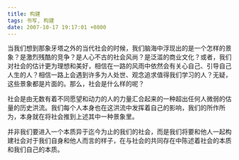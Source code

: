 ```yaml
---
title: 构建
tags: 书写, 构建
date: 2007-10-17 19:17:01 +0800
---
```



当我们想到那象牙塔之外的当代社会的时候，我们脑海中浮现出的是一个怎样的景象？是激烈残酷的竞争？是人心不古的社会风尚？是泛滥的商业文化？或者，我们对社会的估计更为理想和美好，相信在一路的风雨中依然会有关心自己、引导自己人生的人？相信一路上会遇到许多为人处世、观念追求值得我们学习的人？无疑，这些景象都是片面的。那么，社会是什么样的呢？

社会是由无数有着不同愿望和动力的人的力量汇合起来的一种超出任何人微弱的估量的历史洪流。我们每个人本身也在这洪流中发挥着自己的影响，我们的所作所为，本身就在将社会推到上述其中一种景象里。

并非我们要进入一个本质异于迄今为止的我们的社会，而是我们将要和他人一起构建社会对于我们自身和他人而言的样子，在与社会的共同存在中陈述着社会的本质和我们自己的本质。

